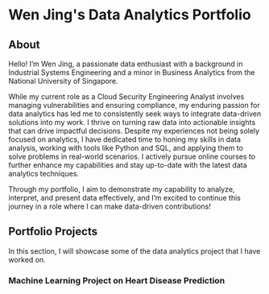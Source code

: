 # Wen Jing's Data Analytics Portfolio 
## About
Hello! I’m Wen Jing, a passionate data enthusiast with a background in Industrial Systems Engineering and a minor in Business Analytics from the National University of Singapore. 

While my current role as a Cloud Security Engineering Analyst involves managing vulnerabilities and ensuring compliance, my enduring passion for data analytics has led me to consistently seek ways to integrate data-driven solutions into my work. I thrive on turning raw data into actionable insights that can drive impactful decisions. Despite my experiences not being solely focused on analytics, I have dedicated time to honing my skills in data analysis, working with tools like Python and SQL, and applying them to solve problems in real-world scenarios. I actively pursue online courses to further enhance my capabilities and stay up-to-date with the latest data analytics techniques. 

Through my portfolio, I aim to demonstrate my capability to analyze, interpret, and present data effectively, and I’m excited to continue this journey in a role where I can make data-driven contributions!

## Portfolio Projects
In this section, I will showcase some of the data analytics project that I have worked on. 

### Machine Learning Project on Heart Disease Prediction

